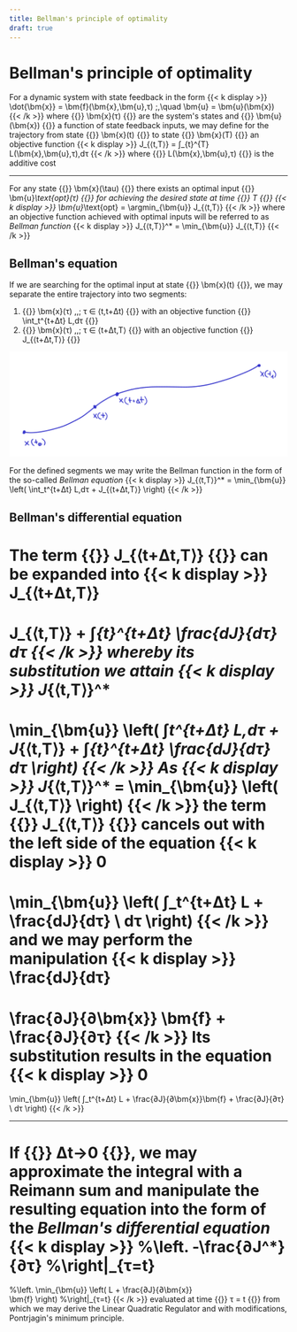 ```yaml
---
title: Bellman's principle of optimality
draft: true
---
```


# Bellman's principle of optimality

For a dynamic system with state feedback in the form
{{< k display >}}
\dot{\bm{x}} = \bm{f}(\bm{x},\bm{u},τ) \;,\quad \bm{u} = \bm{u}(\bm{x})
{{< /k >}}
where {{<k>}} \bm{x}(τ) {{</k>}} are the system's states and {{<k>}} \bm{u}(\bm{x}) {{</k>}} a function of state feedback inputs, we may define for the trajectory from state {{<k>}} \bm{x}(t) {{</k>}} to state {{<k>}} \bm{x}(T) {{</k>}} an objective function
{{< k display >}}
J_{⟨t,T⟩} = ∫_{t}^{T} L(\bm{x},\bm{u},τ)\,dτ
{{< /k >}}
where {{<k>}} L(\bm{x},\bm{u},τ) {{</k>}} is the additive cost

---

For any state {{<k>}} \bm{x}(\tau) {{</k>}} there exists an optimal input {{<k>}} \bm{u}_\text{opt}(τ) {{</k>}} for achieving the desired state at time {{<k>}} T {{</k>}}
{{< k display >}}
\bm{u}_\text{opt} = \argmin_{\bm{u}} J_{⟨t,T⟩}
{{< /k >}}
where an objective function achieved with optimal inputs will be referred to as *Bellman function*
{{< k display >}}
J_{⟨t,T⟩}^* = \min_{\bm{u}} J_{⟨t,T⟩}
{{< /k >}}

## Bellman's equation

If we are searching for the optimal input at state {{<k>}} \bm{x}(t) {{</k>}}, we may separate the entire trajectory into two segments:

1. {{<k>}} \bm{x}(τ) \,,\; τ ∈ ⟨t,t+Δt) {{</k>}} with an objective function {{<k>}} \int_t^{t+Δt} L\,dτ {{</k>}}
2. {{<k>}} \bm{x}(τ) \,,\; τ ∈ ⟨t+Δt,T⟩ {{</k>}} with an objective function {{<k>}} J_{⟨t+Δt,T⟩} {{</k>}}

![trajektory](trajectory.png)

For the defined segments we may write the Bellman function in the form of the so-called *Bellman equation*
{{< k display >}}
J_{⟨t,T⟩}^* = \min_{\bm{u}} \left( \int_t^{t+Δt} L\,dτ + J_{⟨t+Δt,T⟩} \right)
{{< /k >}}

## Bellman's differential equation

The term {{<k>}} J_{⟨t+Δt,T⟩} {{</k>}} can be expanded into
{{< k display >}}
J_{⟨t+Δt,T⟩}
=
J_{⟨t,T⟩}
+
∫_{t}^{t+Δt} \frac{dJ}{dτ} dτ
{{< /k >}}
whereby its substitution we attain
{{< k display >}}
J_{⟨t,T⟩}^*
=
\min_{\bm{u}} \left(
	∫_t^{t+Δt} L\,dτ
	+
	J_{⟨t,T⟩}
	+
	∫_{t}^{t+Δt} \frac{dJ}{dτ} dτ
\right)
{{< /k >}}
As
{{< k display >}}
J_{⟨t,T⟩}^* = \min_{\bm{u}} \left( J_{⟨t,T⟩} \right)
{{< /k >}}
the term {{<k>}} J_{⟨t,T⟩} {{</k>}} cancels out with the left side of the equation
{{< k display >}}
0
=
\min_{\bm{u}} \left(
	∫_t^{t+Δt}
	L +
    \frac{dJ}{dτ}
    \ dτ
\right)
{{< /k >}}
and we may perform the manipulation
{{< k display >}}
\frac{dJ}{dτ}
=
\frac{∂J}{∂\bm{x}} \bm{f}
+
\frac{∂J}{∂τ}
{{< /k >}}
Its substitution results in the equation
{{< k display >}}
0
=
\min_{\bm{u}} \left(
∫_t^{t+Δt}
L + \frac{∂J}{∂\bm{x}}\bm{f} + \frac{∂J}{∂τ}
\ dτ
\right)
{{< /k >}}

---

If {{<k>}} Δt→0 {{</k>}}, we may approximate the integral with a Reimann sum and manipulate the resulting equation into the form of the *Bellman's differential equation*
{{< k display >}}
%\left.
-\frac{∂J^*}{∂τ}
%\right|_{τ=t}
=
%\left.
\min_{\bm{u}} \left(
	L
	+
	\frac{∂J}{∂\bm{x}}	
	\bm{f}
\right)
%\right|_{τ=t}
{{< /k >}}
evaluated at time {{<k>}} τ = t {{</k>}} from which we may derive the Linear Quadratic Regulator and with modifications, Pontrjagin's minimum principle.